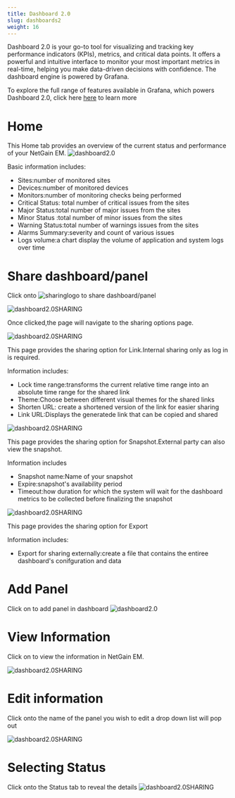 ```yaml
---
title: Dashboard 2.0
slug: dashboards2
weight: 16
---
```


Dashboard 2.0 is your go-to tool for visualizing and tracking key performance indicators (KPIs), metrics, and critical data points. It offers a powerful and intuitive interface to monitor your most important metrics in real-time, helping you make data-driven decisions with confidence. The dashboard engine is powered by Grafana.

To explore the full range of features available in Grafana, which powers Dashboard 2.0, click here [here](https://grafana.com/docs/grafana/latest/getting-started/build-first-dashboard/) to learn more

# Home
This Home tab provides an overview of the current status and performance of your NetGain EM.
![dashboard2.0](/modules/home/dashboards/Images/netgain/Dashboard2.0.png)

Basic information includes:

* Sites:number of monitored sites
* Devices:number of monitored devices
* Monitors:number of monitoring checks being performed
* Critical Status: total number of critical issues from the sites
* Major Status:total number of major issues from the sites
* Minor Status :total number of minor issues from the sites
* Warning Status:total number of warnings issues from the sites 
* Alarms Summary:severity and count of various issues 
* Logs volume:a chart display the volume of application and system logs over time

# Share dashboard/panel

Click onto ![sharinglogo](/modules/home/dashboards/Images/netgain/sharinglogo.PNG) to share dashboard/panel

![dashboard2.0SHARING](/modules/home/dashboards/Images/netgain/dashboard2.0SHaring.png)

Once clicked,the page will navigate to the sharing options page.


![dashboard2.0SHARING](/modules/home/dashboards/Images/netgain/sharingpage.png)

This page provides the sharing option for Link.Internal sharing only as log in is required.

Information includes:

* Lock time range:transforms the current relative time range into an absolute time range for the shared link
* Theme:Choose between different visual themes for the shared links
* Shorten URL: create a shortened version of the link for easier sharing 
* Link URL:Displays the generatede link that can be copied and shared

![dashboard2.0SHARING](/modules/home/dashboards/Images/netgain/snapshot.png)

This page provides the sharing option for Snapshot.External party can also view the snapshot.

Information includes 

* Snapshot name:Name of your snapshot
* Expire:snapshot's availability period
* Timeout:how duration for which the system will wait for the dashboard metrics to be collected before finalizing the snapshot

![dashboard2.0SHARING](/modules/home/dashboards/Images/netgain/export.png)

This page provides the sharing option for Export

Information includes:

* Export for sharing externally:create a file that contains the entiree dashboard's conifguration and data

# Add Panel 

Click on  to add panel in dashboard
![dashboard2.0](/modules/home/dashboards/Images/netgain/dashboard2.01.png)

# View Information

Click on  to view the information in NetGain EM.

![dashboard2.0SHARING](/modules/home/dashboards/Images/netgain/dashboard2.02.png)
# Edit information
Click onto the name of the panel you wish to edit a drop down list will pop out 

![dashboard2.0SHARING](/modules/home/dashboards/Images/netgain/dashboard2.03.png)

# Selecting Status

Click onto the Status tab to reveal the details 
![dashboard2.0SHARING](/modules/home/dashboards/Images/netgain/dashboard2.04.png)

  
